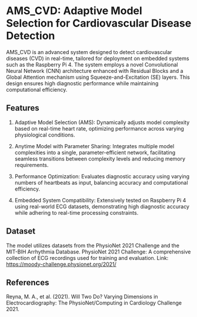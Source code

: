 # AMS_CVD: Adaptive Model Selection for Cardiovascular Disease Detection

AMS_CVD is an advanced system designed to detect cardiovascular diseases (CVD) in real-time, tailored for deployment on embedded systems such as the Raspberry Pi 4. The system employs a novel Convolutional Neural Network (CNN) architecture enhanced with Residual Blocks and a Global Attention mechanism using Squeeze-and-Excitation (SE) layers. This design ensures high diagnostic performance while maintaining computational efficiency.

## Features

1. Adaptive Model Selection (AMS): Dynamically adjusts model complexity based on real-time heart rate, optimizing performance across varying physiological conditions.
 
2. Anytime Model with Parameter Sharing: Integrates multiple model complexities into a single, parameter-efficient network, facilitating seamless transitions between complexity levels and reducing memory requirements.
 
3. Performance Optimization: Evaluates diagnostic accuracy using varying numbers of heartbeats as input, balancing accuracy and computational efficiency.
 
4. Embedded System Compatibility: Extensively tested on Raspberry Pi 4 using real-world ECG datasets, demonstrating high diagnostic accuracy while adhering to real-time processing constraints.

## Dataset

The model utilizes datasets from the PhysioNet 2021 Challenge and the MIT-BIH Arrhythmia Database.
PhysioNet 2021 Challenge: A comprehensive collection of ECG recordings used for training and evaluation.
Link: https://moody-challenge.physionet.org/2021/


## References
Reyna, M. A., et al. (2021). Will Two Do? Varying Dimensions in Electrocardiography: The PhysioNet/Computing in Cardiology Challenge 2021.
